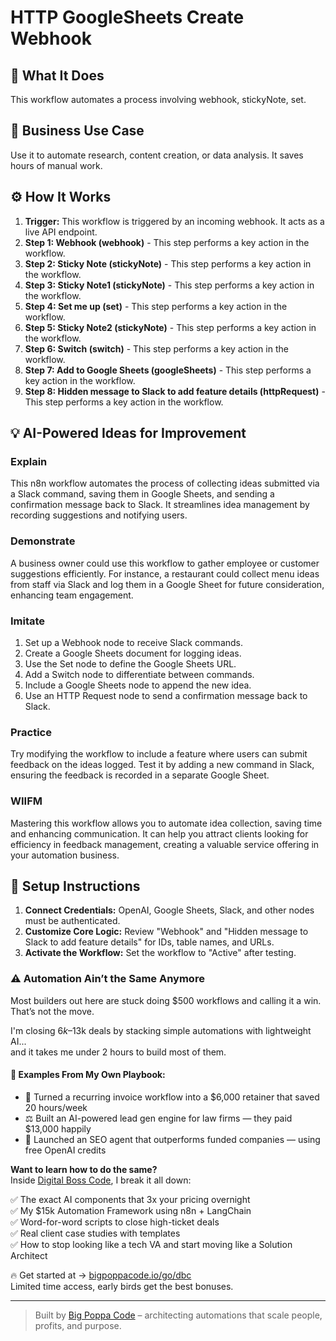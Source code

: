 # HTTP GoogleSheets Create Webhook

## 🚀 What It Does
This workflow automates a process involving webhook, stickyNote, set.

## 💼 Business Use Case
Use it to automate research, content creation, or data analysis. It saves hours of manual work.

## ⚙️ How It Works
1.  **Trigger:** This workflow is triggered by an incoming webhook. It acts as a live API endpoint.
2. **Step 1: Webhook (webhook)** - This step performs a key action in the workflow.
3. **Step 2: Sticky Note (stickyNote)** - This step performs a key action in the workflow.
4. **Step 3: Sticky Note1 (stickyNote)** - This step performs a key action in the workflow.
5. **Step 4: Set me up (set)** - This step performs a key action in the workflow.
6. **Step 5: Sticky Note2 (stickyNote)** - This step performs a key action in the workflow.
7. **Step 6: Switch (switch)** - This step performs a key action in the workflow.
8. **Step 7: Add to Google Sheets (googleSheets)** - This step performs a key action in the workflow.
9. **Step 8: Hidden message to Slack to add feature details (httpRequest)** - This step performs a key action in the workflow.

## 💡 AI-Powered Ideas for Improvement
### Explain
This n8n workflow automates the process of collecting ideas submitted via a Slack command, saving them in Google Sheets, and sending a confirmation message back to Slack. It streamlines idea management by recording suggestions and notifying users.

### Demonstrate
A business owner could use this workflow to gather employee or customer suggestions efficiently. For instance, a restaurant could collect menu ideas from staff via Slack and log them in a Google Sheet for future consideration, enhancing team engagement.

### Imitate
1. Set up a Webhook node to receive Slack commands.
2. Create a Google Sheets document for logging ideas.
3. Use the Set node to define the Google Sheets URL.
4. Add a Switch node to differentiate between commands.
5. Include a Google Sheets node to append the new idea.
6. Use an HTTP Request node to send a confirmation message back to Slack.

### Practice
Try modifying the workflow to include a feature where users can submit feedback on the ideas logged. Test it by adding a new command in Slack, ensuring the feedback is recorded in a separate Google Sheet.

### WIIFM
Mastering this workflow allows you to automate idea collection, saving time and enhancing communication. It can help you attract clients looking for efficiency in feedback management, creating a valuable service offering in your automation business.

## 🔧 Setup Instructions
1. **Connect Credentials:** OpenAI, Google Sheets, Slack, and other nodes must be authenticated.
2. **Customize Core Logic:** Review "Webhook" and "Hidden message to Slack to add feature details" for IDs, table names, and URLs.
3. **Activate the Workflow:** Set the workflow to "Active" after testing.

### ⚠️ Automation Ain’t the Same Anymore

Most builders out here are stuck doing $500 workflows and calling it a win.  
That’s not the move.  

I'm closing $6k–$13k deals by stacking simple automations with lightweight AI...  
and it takes me under 2 hours to build most of them.

#### 🧠 Examples From My Own Playbook:
- 🔁 Turned a recurring invoice workflow into a $6,000 retainer that saved 20 hours/week  
- ⚖️ Built an AI-powered lead gen engine for law firms — they paid $13,000 happily  
- 🚀 Launched an SEO agent that outperforms funded companies — using free OpenAI credits  

**Want to learn how to do the same?**  
Inside [Digital Boss Code](https://bigpoppacode.io/go/dbc), I break it all down:

✅ The exact AI components that 3x your pricing overnight  
✅ My $15k Automation Framework using n8n + LangChain  
✅ Word-for-word scripts to close high-ticket deals  
✅ Real client case studies with templates  
✅ How to stop looking like a tech VA and start moving like a Solution Architect  

🔥 Get started at → [bigpoppacode.io/go/dbc](https://bigpoppacode.io/go/dbc)  
Limited time access, early birds get the best bonuses.

---
> Built by [Big Poppa Code](https://bigpoppacode.io) – architecting automations that scale people, profits, and purpose.

